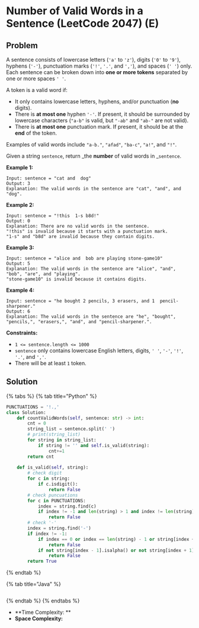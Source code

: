 # Number of Valid Words in a Sentence (LeetCode 2047) (E)



## Problem



A sentence consists of lowercase letters (`'a'` to `'z'`), digits (`'0'` to `'9'`), hyphens (`'-'`), punctuation marks (`'!'`, `'.'`, and `','`), and spaces (`' '`) only. Each sentence can be broken down into **one or more tokens** separated by one or more spaces `' '`.

A token is a valid word if:

* It only contains lowercase letters, hyphens, and/or punctuation (**no** digits).
* There is **at most one** hyphen `'-'`. If present, it should be surrounded by lowercase characters (`"a-b"` is valid, but `"-ab"` and `"ab-"` are not valid).
* There is **at most one** punctuation mark. If present, it should be at the **end** of the token.

Examples of valid words include `"a-b."`, `"afad"`, `"ba-c"`, `"a!"`, and `"!"`.

Given a string `sentence`, return _the **number** of valid words in _`sentence`.&#x20;

**Example 1:**

```
Input: sentence = "cat and  dog"
Output: 3
Explanation: The valid words in the sentence are "cat", "and", and "dog".
```

**Example 2:**

```
Input: sentence = "!this  1-s b8d!"
Output: 0
Explanation: There are no valid words in the sentence.
"!this" is invalid because it starts with a punctuation mark.
"1-s" and "b8d" are invalid because they contain digits.
```

**Example 3:**

```
Input: sentence = "alice and  bob are playing stone-game10"
Output: 5
Explanation: The valid words in the sentence are "alice", "and", "bob", "are", and "playing".
"stone-game10" is invalid because it contains digits.
```

**Example 4:**

```
Input: sentence = "he bought 2 pencils, 3 erasers, and 1  pencil-sharpener."
Output: 6
Explanation: The valid words in the sentence are "he", "bought", "pencils,", "erasers,", "and", and "pencil-sharpener.".
```

&#x20;

**Constraints:**

* `1 <= sentence.length <= 1000`
* `sentence` only contains lowercase English letters, digits, `' '`, `'-'`, `'!'`, `'.'`, and `','`.
* There will be at least `1` token.

## Solution

{% tabs %}
{% tab title="Python" %}
```python
PUNCTUATIONS = '!.,'
class Solution:
    def countValidWords(self, sentence: str) -> int:
        cnt = 0
        string_list = sentence.split(' ')
        # print(string_list)
        for string in string_list:
            if string != '' and self.is_valid(string):
                cnt+=1
        return cnt
    
    def is_valid(self, string):
        # check digit
        for c in string:
            if c.isdigit():
                return False
        # check puncuations
        for c in PUNCTUATIONS:
            index = string.find(c)
            if index != -1 and len(string) > 1 and index != len(string) - 1: 
                return False
        # check '-'
        index = string.find('-')
        if index != -1:
            if index == 0 or index == len(string) - 1 or string[index + 1:].find('-') != -1:
                return False
            if not string[index - 1].isalpha() or not string[index + 1].isalpha():
                return False
        return True
```
{% endtab %}

{% tab title="Java" %}
```java
```
{% endtab %}
{% endtabs %}

* **Time Complexity: **
* **Space Complexity:**
